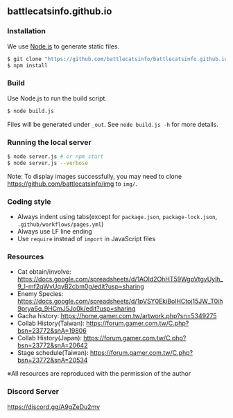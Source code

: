 ## battlecatsinfo.github.io

### Installation

We use [Node.js](https://nodejs.org/) to generate static files.

```sh
$ git clone "https://github.com/battlecatsinfo/battlecatsinfo.github.io.git"
$ npm install
```

### Build

Use Node.js to run the build script.

```sh
$ node build.js
```

Files will be generated under `_out`. See `node build.js -h` for more details.

### Running the local server

```bash
$ node server.js # or npm start
$ node server.js --verbose
```

Note: To display images successfully, you may need to clone https://github.com/battlecatsinfo/img to `img/`.

### Coding style

* Always indent using tabs(except for `package.json`, `package-lock.json`, `.github/workflows/pages.yml`)
* Always use LF line ending
* Use `require` instead of `import` in JavaScript files

### Resources

* Cat obtain/involve: https://docs.google.com/spreadsheets/d/1AOId2OhHT59WgpVtgvUylh_9_l-mf2qWvUqyB2cbm0g/edit?usp=sharing
* Enemy Species: https://docs.google.com/spreadsheets/d/1pVSY0EkiBolHCtoj15JW_T0ih9prya6q_9HCmJ5Jo0k/edit?usp=sharing
* Gacha history: https://home.gamer.com.tw/artwork.php?sn=5349275
* Collab History(Taiwan): https://forum.gamer.com.tw/C.php?bsn=23772&snA=19806
* Collab History(Japan): https://forum.gamer.com.tw/C.php?bsn=23772&snA=20642
* Stage schedule(Taiwan): https://forum.gamer.com.tw/C.php?bsn=23772&snA=20534

※All resources are reproduced with the permission of the author

### Discord Server

https://discord.gg/A9gZeDu2mv

